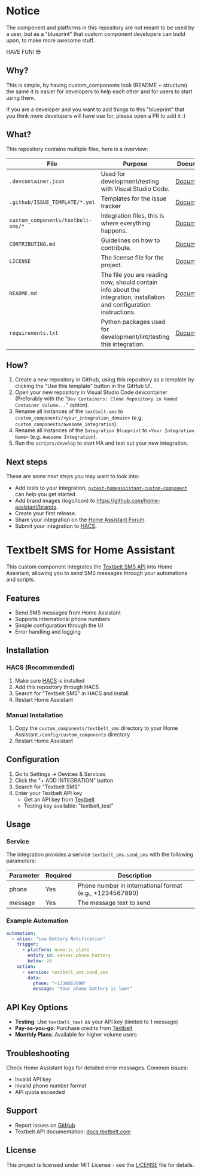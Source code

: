 # Notice

The component and platforms in this repository are not meant to be used by a
user, but as a "blueprint" that custom component developers can build
upon, to make more awesome stuff.

HAVE FUN! 😎

## Why?

This is simple, by having custom_components look (README + structure) the same
it is easier for developers to help each other and for users to start using them.

If you are a developer and you want to add things to this "blueprint" that you think more
developers will have use for, please open a PR to add it :)

## What?

This repository contains multiple files, here is a overview:

File | Purpose | Documentation
-- | -- | --
`.devcontainer.json` | Used for development/testing with Visual Studio Code. | [Documentation](https://code.visualstudio.com/docs/remote/containers)
`.github/ISSUE_TEMPLATE/*.yml` | Templates for the issue tracker | [Documentation](https://help.github.com/en/github/building-a-strong-community/configuring-issue-templates-for-your-repository)
`custom_components/textbelt-sms/*` | Integration files, this is where everything happens. | [Documentation](https://developers.home-assistant.io/docs/creating_component_index)
`CONTRIBUTING.md` | Guidelines on how to contribute. | [Documentation](https://help.github.com/en/github/building-a-strong-community/setting-guidelines-for-repository-contributors)
`LICENSE` | The license file for the project. | [Documentation](https://help.github.com/en/github/creating-cloning-and-archiving-repositories/licensing-a-repository)
`README.md` | The file you are reading now, should contain info about the integration, installation and configuration instructions. | [Documentation](https://help.github.com/en/github/writing-on-github/basic-writing-and-formatting-syntax)
`requirements.txt` | Python packages used for development/lint/testing this integration. | [Documentation](https://pip.pypa.io/en/stable/user_guide/#requirements-files)

## How?

1. Create a new repository in GitHub, using this repository as a template by clicking the "Use this template" button in the GitHub UI.
1. Open your new repository in Visual Studio Code devcontainer (Preferably with the "`Dev Containers: Clone Repository in Named Container Volume...`" option).
1. Rename all instances of the `textbelt-sms` to `custom_components/<your_integration_domain>` (e.g. `custom_components/awesome_integration`).
1. Rename all instances of the `Integration Blueprint` to `<Your Integration Name>` (e.g. `Awesome Integration`).
1. Run the `scripts/develop` to start HA and test out your new integration.

## Next steps

These are some next steps you may want to look into:
- Add tests to your integration, [`pytest-homeassistant-custom-component`](https://github.com/MatthewFlamm/pytest-homeassistant-custom-component) can help you get started.
- Add brand images (logo/icon) to https://github.com/home-assistant/brands.
- Create your first release.
- Share your integration on the [Home Assistant Forum](https://community.home-assistant.io/).
- Submit your integration to [HACS](https://hacs.xyz/docs/publish/start).

# Textbelt SMS for Home Assistant

This custom component integrates the [Textbelt SMS API](https://textbelt.com/) into Home Assistant, allowing you to send SMS messages through your automations and scripts.

## Features

- Send SMS messages from Home Assistant
- Supports international phone numbers
- Simple configuration through the UI
- Error handling and logging

## Installation

### HACS (Recommended)

1. Make sure [HACS](https://hacs.xyz) is installed
2. Add this repository through HACS
3. Search for "Textbelt SMS" in HACS and install
4. Restart Home Assistant

### Manual Installation

1. Copy the `custom_components/textbelt_sms` directory to your Home Assistant `/config/custom_components` directory
2. Restart Home Assistant

## Configuration

1. Go to Settings -> Devices & Services
2. Click the "+ ADD INTEGRATION" button
3. Search for "Textbelt SMS"
4. Enter your Textbelt API key
   - Get an API key from [Textbelt](https://textbelt.com/)
   - Testing key available: "textbelt_test"

## Usage

### Service

The integration provides a service `textbelt_sms.send_sms` with the following parameters:

| Parameter | Required | Description |
|-----------|----------|-------------|
| phone     | Yes      | Phone number in international format (e.g., +1234567890) |
| message   | Yes      | The message text to send |

### Example Automation

```yaml
automation:
  - alias: "Low Battery Notification"
    trigger:
      - platform: numeric_state
        entity_id: sensor.phone_battery
        below: 20
    action:
      - service: textbelt_sms.send_sms
        data:
          phone: "+1234567890"
          message: "Your phone battery is low!"
```

## API Key Options

- **Testing**: Use `textbelt_test` as your API key (limited to 1 message)
- **Pay-as-you-go**: Purchase credits from [Textbelt](https://textbelt.com/)
- **Monthly Plans**: Available for higher volume users

## Troubleshooting

Check Home Assistant logs for detailed error messages. Common issues:

- Invalid API key
- Invalid phone number format
- API quota exceeded

## Support

- Report issues on [GitHub](https://github.com/stroodle96/textbelt-sms/issues)
- Textbelt API documentation: [docs.textbelt.com](https://docs.textbelt.com/)

## License

This project is licensed under MIT License - see the [LICENSE](LICENSE) file for details.
